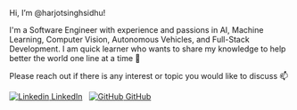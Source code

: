 Hi, I’m @harjotsinghsidhu!

I'm a Software Engineer with experience and passions in AI, Machine Learning, Computer Vision, Autonomous Vehicles, and Full-Stack Development. 
I am quick learner who wants to share my knowledge to help better the world one line at a time 💞️

Please reach out if there is any interest or topic you would like to discuss 📫


[![Linkedin](https://i.stack.imgur.com/gVE0j.png) LinkedIn](https://www.linkedin.com/in/harjotsidhu2/)
&nbsp;
[![GitHub](https://i.stack.imgur.com/tskMh.png) GitHub](https://github.com/harjotsinghsidhu)
